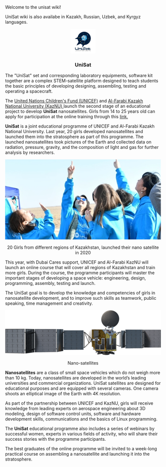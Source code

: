 Welcome to the unisat wiki!

UniSat wiki is also availabe in Kazakh, Russian, Uzbek, and Kyrgyz languages.

<p align="center">
  <a href="https://unisat.kz">
    <img src="assets/images/logo.png" alt="Logo" width="80" height="80">
  </a>

  <h3 align="center">UniSat</h3>

The "UniSat" set and corresponding laboratory equipments, software kit together are a complex STEM-satellite platform designed to teach students the basic principles of developing designing, assembling, testing and operating a spacecraft.

The [United Nations Children's Fund (UNICEF)](https://unicef.org) and [Al-Farabi Kazakh National University (KazNU) ](https://kaznu.kz)launch the second stage of an educational project to develop **UniSat** nanosatellites. Girls from 14 to 25 years old can apply for participation at the online training through this [link.](https://cutt.ly/Xn2FF3y)

**UniSat** is a joint educational programme of UNICEF and Al-Farabi Kazakh National University. Last year, 20 girls developed nanosatellites and launched them into the stratosphere as part of this programme. The launched nanosatellites took pictures of the Earth and collected data on radiation, pressure, gravity, and the composition of light and gas for further analysis by researchers.

![img](https://raw.githubusercontent.com/azataiot/images/master/2021/10/28/unisat-2021.jpg)

<p align="center">20 Girls from different regions of Kazakhstan, launched their nano satellite in 2020</p>

This year, with Dubai Cares support, UNICEF and Al-Farabi KazNU will launch an online course that will cover all regions of Kazakhstan and train more girls. During the course, the programme participants will master the important stages of developing a space vehicle: engineering, design, programming, assembly, testing and launch.

The UniSat goal is to develop the knowledge and competencies of girls in nanosatellite development, and to improve such skills as teamwork, public speaking, time management and creativity.

<p align="center">
    <img src="assets/images/comsat.png">
</p>

<p align="center">
    Nano-satellites
</p>

**Nanosatellites** are a class of small space vehicles which do not weigh more than 10 kg. Today, nanosatellites are developed in the world’s leading universities and commercial organizations. UniSat satellites are designed for educational purposes and are equipped with several cameras. One camera shoots an elliptical image of the Earth with 4K resolution.

As part of the partnership between UNICEF and KazNU, girls will receive knowledge from leading experts on aerospace engineering about 3D modeling, design of software control units, software and hardware development skills, communications and the basics of Linux programming.

The **UniSat** educational programme also includes a series of webinars by successful women, experts in various fields of activity, who will share their success stories with the programme participants.

The best graduates of the online programme will be invited to a week-long practical course on assembling a nanosatellite and launching it into the stratosphere.

